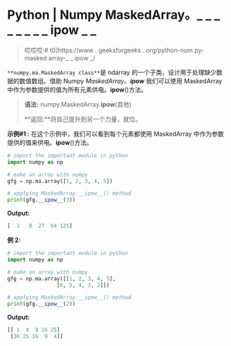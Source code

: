 # Python | Numpy MaskedArray。_ _ _ _ _ _ _ _ ipow _ _

> 哎哎哎:# t0]https://www . geeksforgeeks . org/python-num py-masked array-_ _ ipow _/

`**numpy.ma.MaskedArray class**`是 ndarray 的一个子类，设计用于处理缺少数据的数值数组。借助 Numpy *MaskedArray。__ipow__* 我们可以使用 MaskedArray 中作为参数提供的值为所有元素供电。__ipow__()方法。

> **语法:** numpy.MaskedArray.__ipow__(其他)
> 
> **返回:**将自己提升到另一个力量，就位。

**示例#1 :**
在这个示例中，我们可以看到每个元素都使用 MaskedArray 中作为参数提供的值来供电。__ipow__()方法。

```py
# import the important module in python 
import numpy as np 

# make an array with numpy 
gfg = np.ma.array([1, 2, 3, 4, 5]) 

# applying MaskedArray.__ipow__() method 
print(gfg.__ipow__(3)) 
```

**Output:**

```py
[  1   8  27  64 125]

```

**例 2:**

```py
# import the important module in python 
import numpy as np 

# make an array with numpy 
gfg = np.ma.array([[1, 2, 3, 4, 5], 
                [6, 5, 4, 3, 2]]) 

# applying MaskedArray.__ipow__() method 
print(gfg.__ipow__(2)) 
```

**Output:**

```py
[[ 1  4  9 16 25]
 [36 25 16  9  4]]

```